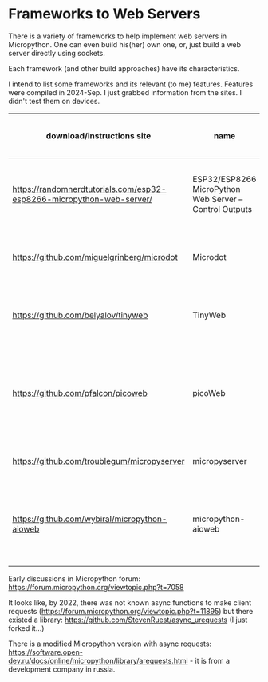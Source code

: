 # Frameworks to Web Servers

There is a variety of frameworks to help implement web servers in Micropython. One can even build his(her) own one, or, just build a web server directly using sockets.

Each framework (and other build approaches) have its characteristics.

I intend to list some frameworks and its relevant (to me) features. Features were compiled in 2024-Sep. I just grabbed information from the sites. I didn't test them on devices.

| download/instructions site | name | creation date | date last updated | supported devices | async | route definition syntax | comment | has function to send files | distribution format |
| --- | --- | --- | --- | --- | --- | --- | --- | --- | --- |
| https://randomnerdtutorials.com/esp32-esp8266-micropython-web-server/ | ESP32/ESP8266 MicroPython Web Server – Control Outputs | 2018-Nov (oldest comment on page) | 2023-Jun (most recent comment on page ) | ESP32, ESP8266 | No mention | string in function argument | --- | --- | python file |
| https://github.com/miguelgrinberg/microdot | Microdot | 2019-Apr (first commit) | 2024-Aug (latest commit) | ESP32 (tested on ESP8266 - lacks memory) | uasyncio | annotations (flask-like) | database integration, Socket.IO support | yes | python package |
| https://github.com/belyalov/tinyweb | TinyWeb | 2017-Dec | 2024-May (latest commit) | ESP32, ESP8266 | uasyncio | annotations (flask-like) | database integration, Socket.IO support | yes | need to install custom firmware and package |
| https://github.com/pfalcon/picoweb | picoWeb | 2014-May (first commit) | 2020-Jul (latest commit) | from 36k heap space (suitable to ESP32, ESP8266) 64k heap for "trivial web app" | uasyncio | annotations (flask-like) | logging, potential manteinance issue (https://github.com/orgs/micropython/discussions/10247#discussioncomment-4447295) microdot is preferred | --- | python package |
| https://github.com/troublegum/micropyserver | micropyserver | 2029-Nov (first commit) | 2022-Aug (latest commit) | ESP32, ESP8266 | No mention | string in function argument | - | --- | python file |
| https://github.com/wybiral/micropython-aioweb | micropython-aioweb | 2029-Nov (first commit) | 2022-Aug (latest commit) | minimal overhead in terms of code size or memory use (ESP32, ESP8266?) | asyncio | annotations (flask-like) | support websockets | --- | python file |

Early discussions in Micropython forum: https://forum.micropython.org/viewtopic.php?t=7058

It looks like, by 2022, there was not known async functions to make client requests (https://forum.micropython.org/viewtopic.php?t=11895) but there existed a library: https://github.com/StevenRuest/async_urequests (I just forked it...)

There is a modified Micropython version with async requests: https://software.open-dev.ru/docs/online/micropython/library/arequests.html - it is from a development company in russia.


